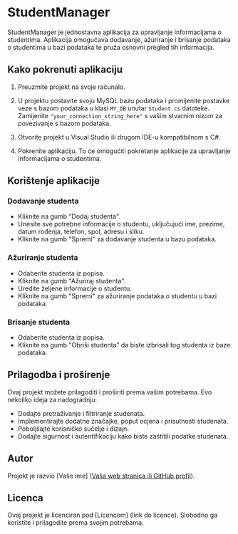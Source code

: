 # StudentManager

StudentManager je jednostavna aplikacija za upravljanje informacijama o studentima. Aplikacija omogućava dodavanje, ažuriranje i brisanje podataka o studentima u bazi podataka te pruža osnovni pregled tih informacija.

## Kako pokrenuti aplikaciju

1. Preuzmite projekt na svoje računalo.

2. U projektu postavite svoju MySQL bazu podataka i promijenite postavke veze s bazom podataka u klasi `MY_DB` unutar `Student.cs` datoteke. Zamijenite `"your_connection_string_here"` s vašim stvarnim nizom za povezivanje s bazom podataka.

3. Otvorite projekt u Visual Studio ili drugom IDE-u kompatibilnom s C#.

4. Pokrenite aplikaciju. To će omogućiti pokretanje aplikacije za upravljanje informacijama o studentima.

## Korištenje aplikacije

### Dodavanje studenta

- Kliknite na gumb "Dodaj studenta".
- Unesite sve potrebne informacije o studentu, uključujući ime, prezime, datum rođenja, telefon, spol, adresu i sliku.
- Kliknite na gumb "Spremi" za dodavanje studenta u bazu podataka.

### Ažuriranje studenta

- Odaberite studenta iz popisa.
- Kliknite na gumb "Ažuriraj studenta".
- Uredite željene informacije o studentu.
- Kliknite na gumb "Spremi" za ažuriranje podataka o studentu u bazi podataka.

### Brisanje studenta

- Odaberite studenta iz popisa.
- Kliknite na gumb "Obriši studenta" da biste izbrisali tog studenta iz baze podataka.

## Prilagodba i proširenje

Ovaj projekt možete prilagoditi i proširiti prema vašim potrebama. Evo nekoliko ideja za nadogradnju:

- Dodajte pretraživanje i filtriranje studenata.
- Implementirajte dodatne značajke, poput ocjena i prisutnosti studenata.
- Poboljšajte korisničko sučelje i dizajn.
- Dodajte sigurnost i autentifikaciju kako biste zaštitili podatke studenata.

## Autor

Projekt je razvio [Vaše ime] ([Vaša web stranica ili GitHub profil](link)).

## Licenca

Ovaj projekt je licenciran pod [Licencom] (link do licence). Slobodno ga koristite i prilagodite prema svojim potrebama.

